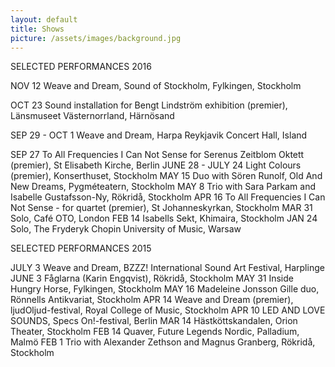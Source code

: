 ```yaml
---
layout: default
title: Shows
picture: /assets/images/background.jpg
---
```


SELECTED PERFORMANCES 2016

NOV 12 Weave and Dream, Sound of Stockholm, Fylkingen, Stockholm

OCT 23 Sound installation for Bengt Lindström exhibition (premier), Länsmuseet Västernorrland, Härnösand

SEP 29 - OCT 1 Weave and Dream, Harpa Reykjavik Concert Hall, Island

SEP 27 To All Frequencies I Can Not Sense for Serenus Zeitblom Oktett (premier), St Elisabeth Kirche, Berlin
JUNE 28 - JULY 24 Light Colours (premier), Konserthuset, Stockholm
MAY 15 Duo with Sören Runolf, Old And New Dreams, Pygméteatern, Stockholm
MAY 8 Trio with Sara Parkam and Isabelle Gustafsson-Ny, Rökridå, Stockholm
APR 16 To All Frequencies I Can Not Sense - for quartet (premier), St Johanneskyrkan, Stockholm
MAR 31 Solo, Café OTO, London
FEB 14 Isabells Sekt, Khimaira, Stockholm
JAN 24 Solo, The Fryderyk Chopin University of Music, Warsaw

SELECTED PERFORMANCES 2015

JULY 3 Weave and Dream, BZZZ! International Sound Art Festival, Harplinge
JUNE 3 Fåglarna (Karin Engqvist), Rökridå, Stockholm
MAY 31 Inside Hungry Horse, Fylkingen, Stockholm
MAY 16 Madeleine Jonsson Gille duo, Rönnells Antikvariat, Stockholm
APR 14 Weave and Dream (premier), ljudOljud-festival, Royal College of Music, Stockholm
APR 10 LED AND LOVE SOUNDS, Specs On!-festival, Berlin
MAR 14 Hästköttskandalen, Orion Theater, Stockholm
FEB 14 Quaver, Future Legends Nordic, Palladium, Malmö
FEB 1 Trio with Alexander Zethson and Magnus Granberg, Rökridå, Stockholm
